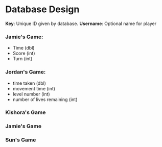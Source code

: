 # Database Design

**Key**: Unique ID given by database.
**Username**: Optional name for player

### Jamie's Game:
- Time (dbl)
- Score (int)
- Turn (int)

### Jordan's Game:

- time taken (dbl)
- movement time (int)
- level number (int)
- number of lives remaining (int)

### Kishora's Game

### Jamie's Game

### Sun's Game

